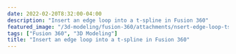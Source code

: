 ```yaml
---
date: 2022-02-20T8:32:00-04:00
description: "Insert an edge loop into a t-spline in Fusion 360"
featured_image: "/3d-modeling/fusion-360/attachments/nsert-edge-loop-tspline-fusion-360-tutorial/Insert an Edge on a Tspline in Fusion 360.jpg"
tags: ["Fusion 360", "3D Modeling"]
title: "Insert an edge loop into a t-spline in Fusion 360"
---
```


